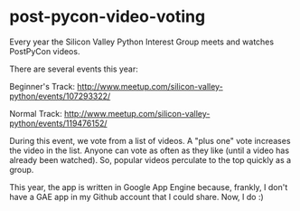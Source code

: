post-pycon-video-voting
=======================

Every year the Silicon Valley Python Interest Group meets and watches PostPyCon
videos.

There are several events this year:

Beginner's Track:
http://www.meetup.com/silicon-valley-python/events/107293322/

Normal Track:
http://www.meetup.com/silicon-valley-python/events/119476152/

During this event, we vote from a list of videos. A "plus one" vote increases
the video in the list. Anyone can vote as often as they like (until a video has
already been watched).  So, popular videos perculate to the top quickly as a
group.

This year, the app is written in Google App Engine because, frankly, I don't
have a GAE app in my Github account that I could share. Now, I do :)
